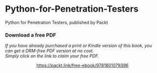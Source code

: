 # Python-for-Penetration-Testers
Python for Penetration Testers, published by Packt
### Download a free PDF

 <i>If you have already purchased a print or Kindle version of this book, you can get a DRM-free PDF version at no cost.<br>Simply click on the link to claim your free PDF.</i>
<p align="center"> <a href="https://packt.link/free-ebook/9781801079396">https://packt.link/free-ebook/9781801079396 </a> </p>